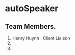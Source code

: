 # autoSpeaker

## Team Members.
<ol>
<li>Henry Huynh : Client Liaison</li>
<li></li>
<li></li>
</ol>
